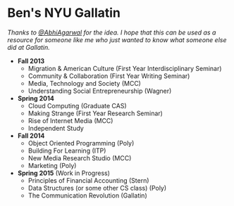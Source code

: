 Ben's NYU Gallatin 
========
_Thanks to [@AbhiAgarwal](http://github.com/AbhiAgarwal/gallatin) for the idea. I hope that this can be used as a resource for someone like me who just wanted to know what someone else did at Gallatin._

- **Fall 2013**
  - Migration & American Culture (First Year Interdisciplinary Seminar)
  - Community & Collaboration (First Year Writing Seminar)
  - Media, Technology and Society (MCC)
  - Understanding Social Entrepreneurship (Wagner)
- **Spring 2014**
  - Cloud Computing (Graduate CAS)
  - Making Strange (First Year Research Seminar)
  - Rise of Internet Media (MCC)
  - Independent Study
- **Fall 2014**
  - Object Oriented Programming (Poly)
  - Building For Learning (ITP)
  - New Media Research Studio (MCC)
  - Marketing (Poly)
- **Spring 2015** (Work in Progress)
  - Principles of Financial Accounting (Stern) 
  - Data Structures (or some other CS class) (Poly)
  - The Communication Revolution (Gallatin)
